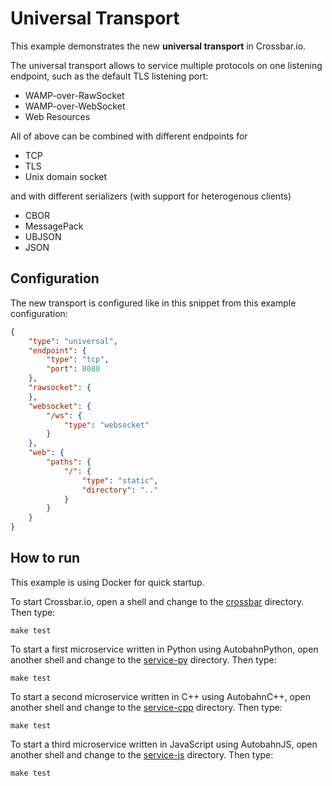 # Universal Transport

This example demonstrates the new **universal transport** in Crossbar.io.

The universal transport allows to service multiple protocols on one listening endpoint, such as the default TLS listening port:

* WAMP-over-RawSocket
* WAMP-over-WebSocket
* Web Resources

All of above can be combined with different endpoints for

* TCP
* TLS
* Unix domain socket

and with different serializers (with support for heterogenous clients)

* CBOR
* MessagePack
* UBJSON
* JSON

## Configuration

The new transport is configured like in this snippet from this example configuration:

```json
{
    "type": "universal",
    "endpoint": {
        "type": "tcp",
        "port": 8080
    },
    "rawsocket": {
    },
    "websocket": {
        "/ws": {
            "type": "websocket"
        }
    },
    "web": {
        "paths": {
            "/": {
                "type": "static",
                "directory": ".."
            }
        }
    }
}
```

## How to run

This example is using Docker for quick startup.

To start Crossbar.io, open a shell and change to the [crossbar](crossbar) directory. Then type:

```console
make test
```

To start a first microservice written in Python using AutobahnPython, open another shell and change to the [service-py](service-py) directory. Then type:

```console
make test
```

To start a second microservice written in C++ using AutobahnC++, open another shell and change to the [service-cpp](service-cpp) directory. Then type:

```console
make test
```

To start a third microservice written in JavaScript using AutobahnJS, open another shell and change to the [service-js](service-js) directory. Then type:

```console
make test
```
